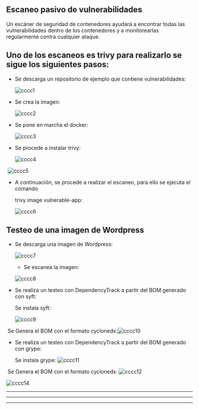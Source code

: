 ## Escaneo pasivo de vulnerabilidades

Un escáner de seguridad de contenedores ayudará a encontrar todas las  vulnerabilidades dentro de los contenedores y a monitorearlas  regularmente contra cualquier ataque.

## Uno de los escaneos es trivy para realizarlo se sigue los siguientes pasos:

- Se descarga un repositorio de ejemplo que contiene vulnerabilidades:

  ![cccc1](../imagenes/cccc1.png)

- Se crea la imagen:

  ![cccc2](../imagenes/cccc2.png)

- Se pone en marcha el docker:

  ![cccc3](../imagenes/cccc3.png)

- Se procede a instalar trivy:

  ![cccc4](../imagenes/cccc4.png)

​       ![cccc5](../imagenes/cccc5.png)

- A continuación, se procede a realizar el escaneo, para ello se ejecuta el comando 

  trivy image vulnerable-app:

  ![cccc6](../imagenes/cccc6.png)



## Testeo de una imagen de Wordpress

- Se descarga una imagen de Wordpress:

  ![cccc7](../imagenes/cccc7.png)

  

  - Se escanea la imagen:

  ![cccc8](../imagenes/cccc8.png)


- Se realiza un testeo con DependencyTrack a partir del BOM generado con syft:

  Se instala syft:

  ![cccc9](../imagenes/cccc9.png)

​       Se Genera el BOM con el formato cyclonedx:![cccc10](../imagenes/cccc10.png)

- Se realiza un testeo con DependencyTrack a partir del BOM generado con grype:

  Se instala grype:  ![cccc11](../imagenes/cccc11.png)

​        Se Genera el BOM con el formato cyclonedx:        ![cccc12](../imagenes/cccc12.png)

![cccc14](../imagenes/cccc14.png)



---

---

---

